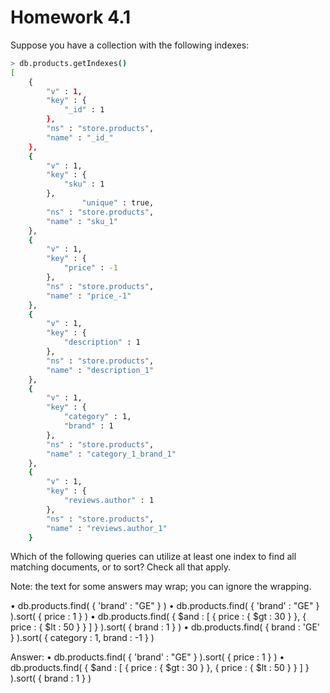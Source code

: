 # Homework 4.1

Suppose you have a collection with the following indexes:


```bash
> db.products.getIndexes()
[
    {
        "v" : 1,
        "key" : {
            "_id" : 1
        },
        "ns" : "store.products",
        "name" : "_id_"
    },
    {
        "v" : 1,
        "key" : {
            "sku" : 1
        },
                "unique" : true,
        "ns" : "store.products",
        "name" : "sku_1"
    },
    {
        "v" : 1,
        "key" : {
            "price" : -1
        },
        "ns" : "store.products",
        "name" : "price_-1"
    },
    {
        "v" : 1,
        "key" : {
            "description" : 1
        },
        "ns" : "store.products",
        "name" : "description_1"
    },
    {
        "v" : 1,
        "key" : {
            "category" : 1,
            "brand" : 1
        },
        "ns" : "store.products",
        "name" : "category_1_brand_1"
    },
    {
        "v" : 1,
        "key" : {
            "reviews.author" : 1
        },
        "ns" : "store.products",
        "name" : "reviews.author_1"
    }
```

Which of the following queries can utilize at least one index to find all matching documents, or to sort? Check all that apply.

Note: the text for some answers may wrap; you can ignore the wrapping.

• db.products.find( { 'brand' : "GE" } )
• db.products.find( { 'brand' : "GE" } ).sort( { price : 1 } )
• db.products.find( { $and : [ { price : { $gt : 30 } }, { price : { $lt : 50 } } ] } ).sort( { brand : 1 } )
• db.products.find( { brand : 'GE' } ).sort( { category : 1, brand : -1 } )

Answer:
• db.products.find( { 'brand' : "GE" } ).sort( { price : 1 } )
• db.products.find( { $and : [ { price : { $gt : 30 } }, { price : { $lt : 50 } } ] } ).sort( { brand : 1 } )

